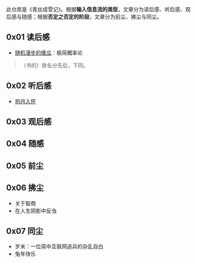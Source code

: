 此仓库是《青丝成雪记》。根据**输入信息流的类型**，文章分为读后感、听后感、观后感与随感；根据**否定之否定的阶段**，文章分为前尘、拂尘与同尘。

## 0x01 读后感

- [随机漫步的傻瓜](https://book.douban.com/subject/10773362/)：极简概率论

> （书的）排名分先后，下同。

## 0x02 听后感

- [抱月入怀](https://youtu.be/znOB4GNUO7U)

## 0x03 观后感

## 0x04 随感

## 0x05 前尘

## 0x06 拂尘

- 关于智商
- 在人生阴影中反刍

## 0x07 同尘

- 岁末：一位简中互联网逃兵的杂乱自白
- 兔年快乐